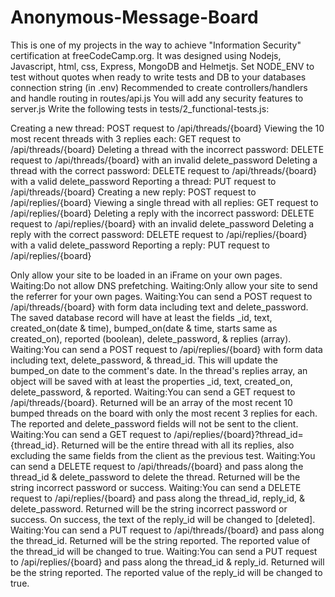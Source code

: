 # Anonymous-Message-Board

This is one of my projects in the way to achieve "Information Security" certification at freeCodeCamp.org. It was designed using Nodejs, Javascript, html, css, Express, MongoDB and Helmetjs. 
Set NODE_ENV to test without quotes when ready to write tests and DB to your databases connection string (in .env)
Recommended to create controllers/handlers and handle routing in routes/api.js
You will add any security features to server.js
Write the following tests in tests/2_functional-tests.js:

Creating a new thread: POST request to /api/threads/{board}
Viewing the 10 most recent threads with 3 replies each: GET request to /api/threads/{board}
Deleting a thread with the incorrect password: DELETE request to /api/threads/{board} with an invalid delete_password
Deleting a thread with the correct password: DELETE request to /api/threads/{board} with a valid delete_password
Reporting a thread: PUT request to /api/threads/{board}
Creating a new reply: POST request to /api/replies/{board}
Viewing a single thread with all replies: GET request to /api/replies/{board}
Deleting a reply with the incorrect password: DELETE request to /api/replies/{board} with an invalid delete_password
Deleting a reply with the correct password: DELETE request to /api/replies/{board} with a valid delete_password
Reporting a reply: PUT request to /api/replies/{board}

Only allow your site to be loaded in an iFrame on your own pages.
Waiting:Do not allow DNS prefetching.
Waiting:Only allow your site to send the referrer for your own pages.
Waiting:You can send a POST request to /api/threads/{board} with form data including text and delete_password. The saved database record will have at least the fields _id, text, created_on(date & time), bumped_on(date & time, starts same as created_on), reported (boolean), delete_password, & replies (array).
Waiting:You can send a POST request to /api/replies/{board} with form data including text, delete_password, & thread_id. This will update the bumped_on date to the comment's date. In the thread's replies array, an object will be saved with at least the properties _id, text, created_on, delete_password, & reported.
Waiting:You can send a GET request to /api/threads/{board}. Returned will be an array of the most recent 10 bumped threads on the board with only the most recent 3 replies for each. The reported and delete_password fields will not be sent to the client.
Waiting:You can send a GET request to /api/replies/{board}?thread_id={thread_id}. Returned will be the entire thread with all its replies, also excluding the same fields from the client as the previous test.
Waiting:You can send a DELETE request to /api/threads/{board} and pass along the thread_id & delete_password to delete the thread. Returned will be the string incorrect password or success.
Waiting:You can send a DELETE request to /api/replies/{board} and pass along the thread_id, reply_id, & delete_password. Returned will be the string incorrect password or success. On success, the text of the reply_id will be changed to [deleted].
Waiting:You can send a PUT request to /api/threads/{board} and pass along the thread_id. Returned will be the string reported. The reported value of the thread_id will be changed to true.
Waiting:You can send a PUT request to /api/replies/{board} and pass along the thread_id & reply_id. Returned will be the string reported. The reported value of the reply_id will be changed to true.
